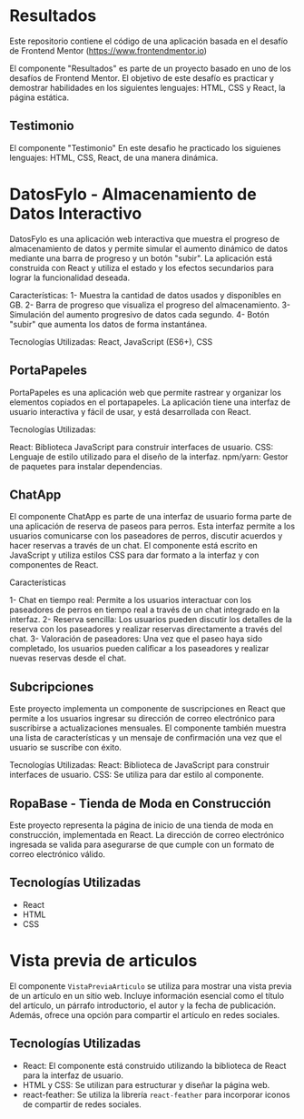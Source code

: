 # Resultados

Este repositorio contiene el código de una aplicación basada en el desafío de Frontend Mentor (https://www.frontendmentor.io)

El componente "Resultados" es parte de un proyecto basado en uno de los desafíos de Frontend Mentor. El objetivo de este desafío es practicar y demostrar habilidades en los siguientes lenguajes: HTML, CSS y React, la página estática.

## Testimonio

El componente "Testimonio" En este desafio he practicado los siguienes lenguajes: HTML, CSS, React, de una manera dinámica.

# DatosFylo - Almacenamiento de Datos Interactivo

DatosFylo es una aplicación web interactiva que muestra el progreso de almacenamiento de datos y permite simular el aumento dinámico de datos mediante una barra de progreso y un botón "subir". La aplicación está construida con React y utiliza el estado y los efectos secundarios para lograr la funcionalidad deseada.

Características:
1- Muestra la cantidad de datos usados y disponibles en GB.
2- Barra de progreso que visualiza el progreso del almacenamiento.
3- Simulación del aumento progresivo de datos cada segundo.
4- Botón "subir" que aumenta los datos de forma instantánea.

Tecnologías Utilizadas: React, JavaScript (ES6+), CSS

## PortaPapeles

PortaPapeles es una aplicación web que permite rastrear y organizar los elementos copiados en el portapapeles. La aplicación tiene una interfaz de usuario interactiva y fácil de usar, y está desarrollada con React.

Tecnologías Utilizadas:

React: Biblioteca JavaScript para construir interfaces de usuario.
CSS: Lenguaje de estilo utilizado para el diseño de la interfaz.
npm/yarn: Gestor de paquetes para instalar dependencias.

## ChatApp

El componente ChatApp es parte de una interfaz de usuario forma parte de una aplicación de reserva de paseos para perros. Esta interfaz permite a los usuarios comunicarse con los paseadores de perros, discutir acuerdos y hacer reservas a través de un chat. El componente está escrito en JavaScript y utiliza estilos CSS para dar formato a la interfaz y con componentes de React.

Características

1- Chat en tiempo real: Permite a los usuarios interactuar con los paseadores de perros en tiempo real a través de un chat integrado en la interfaz.
2- Reserva sencilla: Los usuarios pueden discutir los detalles de la reserva con los paseadores y realizar reservas directamente a través del chat.
3- Valoración de paseadores: Una vez que el paseo haya sido completado, los usuarios pueden calificar a los paseadores y realizar nuevas reservas desde el chat.

## Subcripciones

Este proyecto implementa un componente de suscripciones en React que permite a los usuarios ingresar su dirección de correo electrónico para suscribirse a actualizaciones mensuales. El componente también muestra una lista de características y un mensaje de confirmación una vez que el usuario se suscribe con éxito.

Tecnologías Utilizadas:
React: Biblioteca de JavaScript para construir interfaces de usuario.
CSS: Se utiliza para dar estilo al componente.

## RopaBase - Tienda de Moda en Construcción

Este proyecto representa la página de inicio de una tienda de moda en construcción, implementada en React. La dirección de correo electrónico ingresada se valida para asegurarse de que cumple con un formato de correo electrónico válido.

## Tecnologías Utilizadas

- React
- HTML
- CSS

# Vista previa de articulos

El componente `VistaPreviaArticulo` se utiliza para mostrar una vista previa de un artículo en un sitio web. Incluye información esencial como el título del artículo, un párrafo introductorio, el autor y la fecha de publicación. Además, ofrece una opción para compartir el artículo en redes sociales.

## Tecnologías Utilizadas

- React: El componente está construido utilizando la biblioteca de React para la interfaz de usuario.
- HTML y CSS: Se utilizan para estructurar y diseñar la página web.
- react-feather: Se utiliza la librería `react-feather` para incorporar iconos de compartir de redes sociales.
